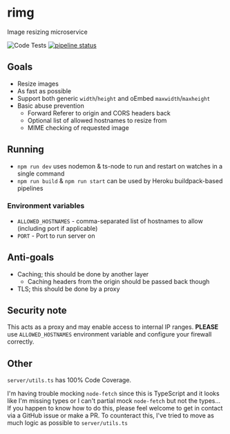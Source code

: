 # rimg
Image resizing microservice

![Code Tests](https://github.com/ct-martin/rimg/workflows/Code%20Tests/badge.svg?branch=master)
[![pipeline status](https://gitlab.com/ctmartin/rimg/badges/master/pipeline.svg)](https://gitlab.com/ctmartin/rimg/-/commits/master)

## Goals
* Resize images
* As fast as possible
* Support both generic `width`/`height` and oEmbed `maxwidth`/`maxheight`
* Basic abuse prevention
  * Forward Referer to origin and CORS headers back
  * Optional list of allowed hostnames to resize from
  * MIME checking of requested image

## Running
* `npm run dev` uses nodemon & ts-node to run and restart on watches in a single command
* `npm run build` & `npm run start` can be used by Heroku buildpack-based pipelines

### Environment variables
* `ALLOWED_HOSTNAMES` - comma-separated list of hostnames to allow (including port if applicable)
* `PORT` - Port to run server on

## Anti-goals
* Caching; this should be done by another layer
  * Caching headers from the origin should be passed back though
* TLS; this should be done by a proxy

## Security note
This acts as a proxy and may enable access to internal IP ranges.
**PLEASE** use `ALLOWED_HOSTNAMES` environment variable and configure your firewall correctly.

## Other
`server/utils.ts` has 100% Code Coverage.

I'm having trouble mocking `node-fetch` since this is TypeScript and it looks like I'm missing types or I can't partial mock `node-fetch` but not the types...
If you happen to know how to do this, please feel welcome to get in contact via a GitHub issue or make a PR.
To counteract this, I've tried to move as much logic as possible to `server/utils.ts`
